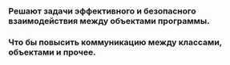 ### Решают задачи эффективного и безопасного взаимодействия между объектами программы.
### Что бы повысить коммуникацию между классами, объектами и прочее.